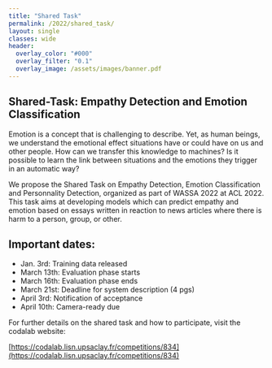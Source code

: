 ```yaml
---
title: "Shared Task"
permalink: /2022/shared_task/
layout: single
classes: wide
header:
  overlay_color: "#000"
  overlay_filter: "0.1"
  overlay_image: /assets/images/banner.pdf
---
```



## Shared-Task: Empathy Detection and Emotion Classification

Emotion is a concept that is challenging to describe. Yet, as human beings, we understand the emotional effect situations have or could have on us and other people. How can we transfer this knowledge to machines? Is it possible to learn the link between situations and the emotions they trigger in an automatic way?

We propose the Shared Task on Empathy Detection, Emotion Classification and Personnality Detection, organized as part of WASSA 2022 at ACL 2022. This task aims at developing models which can predict empathy and emotion based on essays written in reaction to news articles where there is harm to a person, group, or other.

Important dates:
---------------
- Jan. 3rd: Training data released
- March 13th: Evaluation phase starts
- March 16th: Evaluation phase ends
- March 21st: Deadline for system description (4 pgs)
- April 3rd: Notification of acceptance
- April 10th: Camera-ready due

For further details on the shared task and how to participate, visit the codalab website:

[https://codalab.lisn.upsaclay.fr/competitions/834](https://codalab.lisn.upsaclay.fr/competitions/834)
